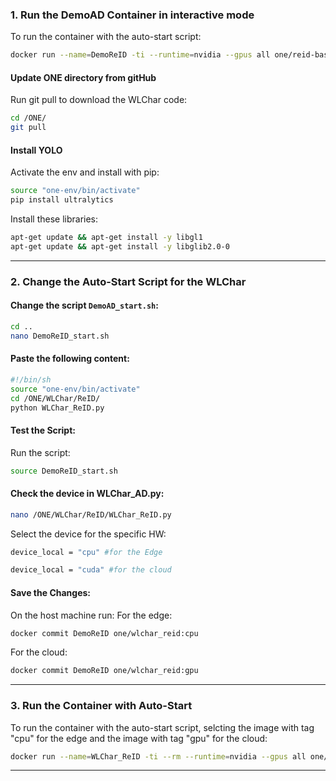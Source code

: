 ### **1. Run the DemoAD Container in interactive mode**
To run the container with the auto-start script:
```bash
docker run --name=DemoReID -ti --runtime=nvidia --gpus all one/reid-base:v2 bash
```
#### **Update ONE directory from gitHub**
Run git pull to download the WLChar code:
```bash
cd /ONE/
git pull
```
#### **Install YOLO**
Activate the env and install with pip:
```bash
source "one-env/bin/activate"
pip install ultralytics
```
Install these libraries:
```bash
apt-get update && apt-get install -y libgl1
apt-get update && apt-get install -y libglib2.0-0
```

---

### **2. Change the Auto-Start Script for the WLChar**

#### Change the script `DemoAD_start.sh`:
```bash
cd ..
nano DemoReID_start.sh
```

#### Paste the following content:
```bash
#!/bin/sh
source "one-env/bin/activate"
cd /ONE/WLChar/ReID/
python WLChar_ReID.py
```

#### Test the Script:
Run the script:
```bash
source DemoReID_start.sh
```
#### Check the device in WLChar_AD.py:
```bash
nano /ONE/WLChar/ReID/WLChar_ReID.py
```
Select the device for the specific HW:
```bash
device_local = "cpu" #for the Edge
```
```bash
device_local = "cuda" #for the cloud
```

#### Save the Changes:
On the host machine run:
For the edge:
```bash
docker commit DemoReID one/wlchar_reid:cpu
```
For the cloud:
```bash
docker commit DemoReID one/wlchar_reid:gpu
```
---

### **3. Run the Container with Auto-Start**
To run the container with the auto-start script, selcting the image with tag "cpu" for the edge and the image with tag "gpu" for the cloud:
```bash
docker run --name=WLChar_ReID -ti --rm --runtime=nvidia --gpus all one/wlchar_reid:cpu bash -c 'source DemoReID_start.sh'
```
---
